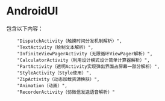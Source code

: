 # AndroidUI

包含以下内容：

        "DispatchActivity（触摸时间分发机制解析）",
        "TextActivity（绘制文本解析）",
        "InfiniteViewPagerActivity（无限循环ViewPager解析）",
        "CalculatorActivity（利用设计模式设计简单计算器解析）",
        "PartActivity（透明Activity实现弹出界面占屏幕一部分解析）",
        "StyleActivity（Style使用）",
        "ZipActivity（动态加载资源换肤）",
        "Animation（动画）",
        "RecorderActivity（仿微信发送语音解析）"
